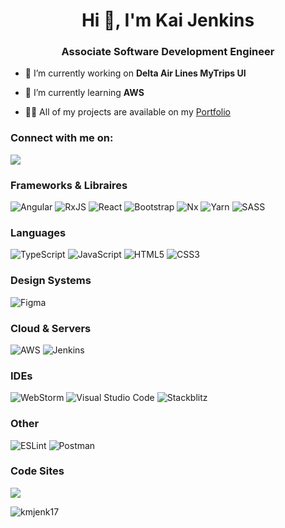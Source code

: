 <h1 align="center">Hi 👋, I'm Kai Jenkins</h1>
<h3 align="center">Associate Software Development Engineer</h3>

- 🔭 I’m currently working on **Delta Air Lines MyTrips UI**

- 🌱 I’m currently learning **AWS**

- 👨‍💻 All of my projects are available on my [Portfolio](https://kai-jenkins.netlify.app/)


<h3 align="left">Connect with me on:</h3>
<p align="left">

[![][LinkedIn]][linkedinLink]

[linkedinLink]:https://www.linkedin.com/in/kai-jenkins/
[LinkedIn]:https://img.shields.io/badge/linkedin-%230077B5.svg?style=for-the-badge&logo=linkedin&logoColor=white
</p>

<h3 align="left">Frameworks & Libraires</h3>

![Angular](https://img.shields.io/badge/angular-%23DD0031.svg?style=for-the-badge&logo=angular&logoColor=white) ![RxJS](https://img.shields.io/badge/rxjs-%23B7178C.svg?style=for-the-badge&logo=reactivex&logoColor=white) ![React](https://img.shields.io/badge/react-%2320232a.svg?style=for-the-badge&logo=react&logoColor=%2361DAFB) ![Bootstrap](https://img.shields.io/badge/bootstrap-%238511FA.svg?style=for-the-badge&logo=bootstrap&logoColor=white) ![Nx](https://img.shields.io/badge/nx-143055?style=for-the-badge&logo=nx&logoColor=white) ![Yarn](https://img.shields.io/badge/yarn-%232C8EBB.svg?style=for-the-badge&logo=yarn&logoColor=white) ![SASS](https://img.shields.io/badge/SASS-hotpink.svg?style=for-the-badge&logo=SASS&logoColor=white)

<h3 align="left">Languages</h3>

![TypeScript](https://img.shields.io/badge/typescript-%23007ACC.svg?style=for-the-badge&logo=typescript&logoColor=white) ![JavaScript](https://img.shields.io/badge/javascript-%23323330.svg?style=for-the-badge&logo=javascript&logoColor=%23F7DF1E) ![HTML5](https://img.shields.io/badge/html5-%23E34F26.svg?style=for-the-badge&logo=html5&logoColor=white) ![CSS3](https://img.shields.io/badge/css3-%231572B6.svg?style=for-the-badge&logo=css3&logoColor=white)

<h3 align="left">Design Systems</h3>

![Figma](https://img.shields.io/badge/figma-%23F24E1E.svg?style=for-the-badge&logo=figma&logoColor=white)

<h3 align="left">Cloud & Servers</h3>

![AWS](https://img.shields.io/badge/AWS-%23FF9900.svg?style=for-the-badge&logo=amazon-aws&logoColor=white) ![Jenkins](https://img.shields.io/badge/jenkins-%232C5263.svg?style=for-the-badge&logo=jenkins&logoColor=white)

<h3 align="left">IDEs</h3>

![WebStorm](https://img.shields.io/badge/webstorm-143?style=for-the-badge&logo=webstorm&logoColor=white&color=black) ![Visual Studio Code](https://img.shields.io/badge/Visual%20Studio%20Code-0078d7.svg?style=for-the-badge&logo=visual-studio-code&logoColor=white) ![Stackblitz](https://img.shields.io/badge/Stackblitz-fff?style=for-the-badge&logo=Stackblitz&logoColor=1389FD)

<h3 align="left">Other</h3>

![ESLint](https://img.shields.io/badge/ESLint-4B3263?style=for-the-badge&logo=eslint&logoColor=white) ![Postman](https://img.shields.io/badge/Postman-FF6C37?style=for-the-badge&logo=postman&logoColor=white)

<h3 align="left">Code Sites</h3>

[![][Codewars]][codewars]

[Codewars]:https://img.shields.io/badge/Codewars-B1361E?style=for-the-badge&logo=codewars&logoColor=grey
[codewarslink]: https://www.codewars.com/users/KJENK17


<p><img align="center" src="https://github-readme-stats.vercel.app/api/top-langs?username=kmjenk17&show_icons=true&locale=en&layout=compact" alt="kmjenk17" /></p>

